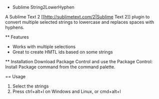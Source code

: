 * Sublime String2LowerHyphen

A Sublime Text 2 [[http://sublimetext.com/2|Sublime Text 2]] plugin to convert multiple selected strings to lowercase and replaces spaces with hyphens.

** Features
- Works with multiple selections
- Great to create HMTL ids based on some strings

** Installation
Download Package Control and use the Package Control: Install Package command from the command palette.

== Usage
1. Select the strings
2. Press ctrl+alt+l on Windows and Linux, or cmd+alt+l